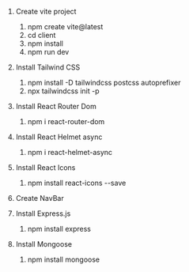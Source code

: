 1. Create vite project

   1. npm create vite@latest
   2. cd client
   3. npm install
   4. npm run dev

2. Install Tailwind CSS

   1. npm install -D tailwindcss postcss autoprefixer
   2. npx tailwindcss init -p

3. Install React Router Dom

   1. npm i react-router-dom

4. Install React Helmet async

   1. npm i react-helmet-async

5. Install React Icons

   1. npm install react-icons --save

6. Create NavBar

7. Install Express.js

   1. npm install express

8. Install Mongoose

   1. npm install mongoose
